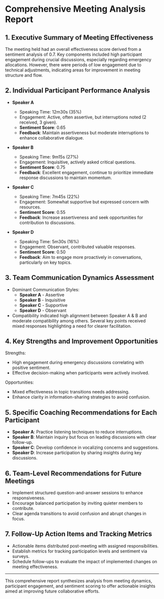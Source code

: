 # Comprehensive Meeting Analysis Report

## 1. Executive Summary of Meeting Effectiveness
The meeting held had an overall effectiveness score derived from a sentiment analysis of 0.7. Key components included high participant engagement during crucial discussions, especially regarding emergency allocations. However, there were periods of low engagement due to technical adjustments, indicating areas for improvement in meeting structure and flow.

## 2. Individual Participant Performance Analysis
- **Speaker A**
  - Speaking Time: 12m30s (35%)
  - Engagement: Active, often assertive, but interruptions noted (2 received, 3 given).
  - **Sentiment Score**: 0.65
  - **Feedback**: Maintain assertiveness but moderate interruptions to enhance collaborative dialogue.

- **Speaker B**
  - Speaking Time: 9m15s (27%)
  - Engagement: Inquisitive, actively asked critical questions.
  - **Sentiment Score**: 0.75
  - **Feedback**: Excellent engagement, continue to prioritize immediate response discussions to maintain momentum.

- **Speaker C**
  - Speaking Time: 7m45s (22%)
  - Engagement: Somewhat supportive but expressed concern with resources.
  - **Sentiment Score**: 0.55
  - **Feedback**: Increase assertiveness and seek opportunities for contribution to discussions.

- **Speaker D**
  - Speaking Time: 5m30s (16%)
  - Engagement: Observant, contributed valuable responses.
  - **Sentiment Score**: 0.50
  - **Feedback**: Aim to engage more proactively in conversations, particularly on key topics.

## 3. Team Communication Dynamics Assessment
- Dominant Communication Styles:
  - **Speaker A** - Assertive
  - **Speaker B** - Inquisitive
  - **Speaker C** - Supportive
  - **Speaker D** - Observant
- Compatibility indicated high alignment between Speaker A & B and moderate compatibility among others. Several key points received mixed responses highlighting a need for clearer facilitation.

## 4. Key Strengths and Improvement Opportunities
Strengths:
- High engagement during emergency discussions correlating with positive sentiment.
- Effective decision-making when participants were actively involved.

Opportunities:
- Mixed effectiveness in topic transitions needs addressing.
- Enhance clarity in information-sharing strategies to avoid confusion.

## 5. Specific Coaching Recommendations for Each Participant
- **Speaker A**: Practice listening techniques to reduce interruptions.
- **Speaker B**: Maintain inquiry but focus on leading discussions with clear follow-up.
- **Speaker C**: Develop confidence in vocalizing concerns and suggestions.
- **Speaker D**: Increase participation by sharing insights during key discussions.

## 6. Team-Level Recommendations for Future Meetings
- Implement structured question-and-answer sessions to enhance responsiveness.
- Encourage balanced participation by inviting quieter members to contribute.
- Clear agenda transitions to avoid confusion and abrupt changes in focus.

## 7. Follow-Up Action Items and Tracking Metrics
- Actionable items distributed post-meeting with assigned responsibilities.
- Establish metrics for tracking participation levels and sentiment via surveys.
- Schedule follow-ups to evaluate the impact of implemented changes on meeting effectiveness.

---

This comprehensive report synthesizes analysis from meeting dynamics, participant engagement, and sentiment scoring to offer actionable insights aimed at improving future collaborative efforts.